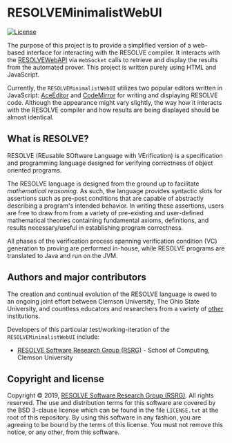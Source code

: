 RESOLVEMinimalistWebUI
==============
[![License](https://img.shields.io/badge/license-BSD-blue.svg)](https://raw.githubusercontent.com/ClemsonRSRG/RESOLVEMinimalistWebUI/master/LICENSE.txt)

The purpose of this project is to provide a simplified version of a web-based interface for interacting 
with the RESOLVE compiler. It interacts with the [RESOLVEWebAPI](https://github.com/ClemsonRSRG/RESOLVEWebAPI) via `WebSocket` calls to retrieve and display the results from the automated prover. This project is written purely using HTML and JavaScript. 

Currently, the `RESOLVEMinimalistWebUI` utilizes two popular editors written in JavaScript: [AceEditor](https://ace.c9.io/) and [CodeMirror](https://codemirror.net/) for writing and displaying RESOLVE code. Although the appearance might vary slightly, the way how it interacts with the RESOLVE compiler and how results are being displayed should be almost identical. 

## What is RESOLVE?

RESOLVE (REusable SOftware Language with VErification) is a specification and programming language designed for verifying correctness of object oriented programs.

The RESOLVE language is designed from the ground up to facilitate *mathematical reasoning*. As such, the language provides syntactic slots for assertions such as pre-post conditions that are capable of abstractly describing a program's intended behavior. In writing these assertions, users are free to draw from from a variety of pre-existing and user-defined mathematical theories containing fundamental axioms, definitions, and results necessary/useful in establishing program correctness.

All phases of the verification process spanning verification condition (VC) generation to proving are performed in-house, while RESOLVE programs are translated to Java and run on the JVM.

## Authors and major contributors

The creation and continual evolution of the RESOLVE language is owed to an ongoing joint effort between Clemson University, The Ohio State University, and countless educators and researchers from a variety of [other](https://www.cs.clemson.edu/resolve/about.html) institutions.

Developers of this particular test/working-iteration of the `RESOLVEMinimalistWebUI` include:

* [RESOLVE Software Research Group (RSRG)](https://www.cs.clemson.edu/resolve/) - School of Computing, Clemson University

## Copyright and license

Copyright © 2019, [RESOLVE Software Research Group (RSRG)](https://www.cs.clemson.edu/resolve/). All rights reserved. The use and distribution terms for this software are covered by the BSD 3-clause license which can be found in the file `LICENSE.txt` at the root of this repository. By using this software in any fashion, you are agreeing to be bound by the terms of this license. You must not remove this notice, or any other, from this software.
